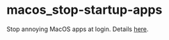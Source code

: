 # macos_stop-startup-apps
Stop annoying MacOS apps at login. Details [here](https://htmlpreview.github.io/?https://github.com/altintasali/macos_stop-startup-apps/blob/main/stop_macOS_apps_at_login.html).
